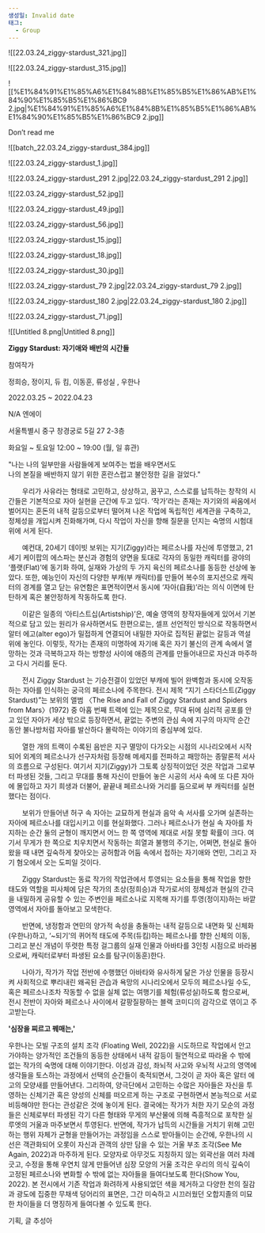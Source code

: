 ```yaml
---
생성일: Invalid date
태그:
  - Group
---
```

  

![[22.03.24_ziggy-stardust_321.jpg]]

  

  

![[22.03.24_ziggy-stardust_315.jpg]]

  

  

![[%E1%84%91%E1%85%A6%E1%84%8B%E1%85%B5%E1%86%AB%E1%84%90%E1%85%B5%E1%86%BC9 2.jpg|%E1%84%91%E1%85%A6%E1%84%8B%E1%85%B5%E1%86%AB%E1%84%90%E1%85%B5%E1%86%BC9 2.jpg]]

Don’t read me

  

![[batch_22.03.24_ziggy-stardust_384.jpg]]

  

  

![[22.03.24_ziggy-stardust_1.jpg]]

  

  

![[22.03.24_ziggy-stardust_291 2.jpg|22.03.24_ziggy-stardust_291 2.jpg]]

  

  

![[22.03.24_ziggy-stardust_52.jpg]]

  

  

![[22.03.24_ziggy-stardust_49.jpg]]

  

  

![[22.03.24_ziggy-stardust_56.jpg]]

  

  

![[22.03.24_ziggy-stardust_15.jpg]]

  

  

![[22.03.24_ziggy-stardust_18.jpg]]

  

  

![[22.03.24_ziggy-stardust_30.jpg]]

  

  

![[22.03.24_ziggy-stardust_79 2.jpg|22.03.24_ziggy-stardust_79 2.jpg]]

  

  

![[22.03.24_ziggy-stardust_180 2.jpg|22.03.24_ziggy-stardust_180 2.jpg]]

  

  

![[22.03.24_ziggy-stardust_71.jpg]]

  

  

![[Untitled 8.png|Untitled 8.png]]

  

  

**Ziggy Stardust: 자기애와 배반의 시간들**

참여작가

정희승, 정이지, 듀 킴, 이동훈, 류성실 , 우한나

2022.03.25 ~ 2022.04.23

N/A 엔에이

서울특별시 중구 창경궁로 5길 27 2-3층

화요일 ~ 토요일 12:00 ~ 19:00 (월, 일 휴관)

  

"나는 나의 일부만을 사람들에게 보여주는 법을 배우면서도  
나의 본질을 배반하지 않기 위한 혼란스럽고 불안정한 길을 걸었다."

  

  우리가 사유라는 형태로 고민하고, 상상하고, 꿈꾸고, 스스로를 납득하는 창작의 시간들은 기본적으로 자아 실현을 근간에 두고 있다. ‘작가’라는 존재는 자기와의 싸움에서 벌어지는 혼돈의 내적 갈등으로부터 떨어져 나온 작업에 독립적인 세계관을 구축하고, 정체성을 개입시켜 진화해가며, 다시 작업이 자신을 향해 질문을 던지는 숙명의 시험대 위에 서게 된다.

  
  예컨대, 20세기 데이빗 보위는 지기(Ziggy)라는 페르소나를 자신에 투영했고, 21세기 케이팝의 에스파는 분신과 경험의 양면을 토대로 각자의 동일한 캐릭터를 광야의 ‘플랫(Flat)’에 동기화 하여, 실재와 가상의 두 가지 육신의 페르소나를 동등한 선상에 놓았다. 또한, 예능인이 자신의 다양한 부캐(부 캐릭터)를 만들어 복수의 포지션으로 캐릭터의 경계를 열고 닫는 유연함은 표면적이면서 동시에 ‘자아(自我)’라는 의식 이면에 탄탄하게 혹은 불안정하게 작동하도록 한다.

  
  이같은 일종의 ‘아티스트십(Artistship)’은, 예술 영역의 창작자들에게 있어서 기본적으로 담고 있는 원리가 유사하면서도 한편으로는, 셀프 선언적인 방식으로 작동하면서 알터 에고(alter ego)가 밀접하게 연결되어 내밀한 자아로 집적된 끝없는 갈등과 역설 위에 놓인다. 이렇듯, 작가는 존재의 미명하에 자기애 혹은 자기 불신의 관계 속에서 열망하는 것과 극복하고자 하는 방향성 사이에 애증의 관계를 만들어내므로 자신과 마주하고 다시 거리를 둔다.

  
  전시 Ziggy Stardust 는 기승전결이 있었던 부캐에 빌어 완벽함과 동시에 오작동하는 자아를 인식하는 궁극의 페르소나에 주목한다. 전시 제목 “지기 스타더스트(Ziggy Stardust)”는 보위의 앨범 〈The Rise and Fall of Ziggy Stardust and Spiders from Mars〉(1972) 중 아홉 번째 트랙에 있는 제목으로, 무대 뒤에 심리적 공포를 안고 있던 자아가 세상 밖으로 등장하면서, 끝없는 주변의 관심 속에 지구의 마지막 순간 동안 불나방처럼 자아를 발산하다 몰락하는 이야기의 중심부에 있다.

  
  열한 개의 트랙이 수록된 음반은 지구 멸망이 다가오는 시점의 시나리오에서 시작되어 외계의 페르소나가 선구자처럼 등장해 메세지를 전파하고 패망하는 종말론적 서사의 흐름으로 구성된다. 여기서 지기(Ziggy)가 그토록 상징적이었던 것은 작업과 그로부터 파생된 것들, 그리고 무대를 통해 자신이 만들어 놓은 시공의 서사 속에 또 다른 자아에 몰입하고 자기 희생과 더불어, 끝끝내 페르소나와 거리를 둠으로써 부 캐릭터를 실현했다는 점이다.

  
  보위가 만들어낸 허구 속 자아는 교묘하게 현실과 음악 속 서사를 오가며 실존하는 자아에 페르소나를 대입시키고 이를 현실화했다. 그러나 페르소나가 현실 속 자아를 차지하는 순간 둘의 균형이 깨지면서 어느 한 쪽 영역에 제대로 서질 못할 확률이 크다. 여기서 무게가 한 쪽으로 치우치면서 작동하는 희열과 불행의 주기는, 어쩌면, 현실로 돌아왔을 때 내면 깊숙하게 찾아오는 공허함과 어둠 속에서 접하는 자기애와 연민, 그리고 자기 혐오에서 오는 도피일 것이다.

  
  Ziggy Stardust는 동료 작가의 작업관에서 투영되는 요소들을 통해 작업을 향한 태도와 역할을 피사체에 담은 작가의 초상(정희승)과 작가로서의 정체성과 현실의 간극을 내밀하게 공유할 수 있는 주변인을 페르소나로 지목해 자기를 투영(정이지)하는 바깥 영역에서 자아를 돌아보고 모색한다.

  
  반면에, 냉정함과 연민의 양가적 속성을 충돌하는 내적 갈등으로 내면화 및 신체화(우한나)하고, ‘~되기’의 퀴어적 태도에 주목(듀킴)하는 페르소나를 향한 신체의 이동, 그리고 분신 개념이 뚜렷한 특정 걸그룹의 실재 인물과 아바타를 3인칭 시점으로 바라봄으로써, 캐릭터로부터 파생된 요소를 탐구(이동훈)한다.

  
  나아가, 작가가 작업 전반에 수행했던 아바타와 유사하게 닮은 가상 인물을 등장시켜 사회적으로 뿌리내린 왜곡된 관습과 욕망의 시나리오에서 모두의 페르소나일 수도, 혹은 페르소나조차 작동할 수 없을 실체 없는 여행기를 체험(류성실)하도록 함으로써, 전시 전반이 자아와 페르소나 사이에서 갈팡질팡하는 블랙 코미디의 감각으로 엮이고 주고받는다.

  

**'심장을 찌르고 꿰매는,'**

우한나는 모빌 구조의 설치 조각 (Floating Well, 2022)을 시도하므로 작업에서 안고 가야하는 양가적인 조건들의 동등한 상태에서 내적 갈등이 필연적으로 따라올 수 밖에 없는 작가의 숙명에 대해 이야기한다. 이성과 감성, 좌뇌적 사고와 우뇌적 사고의 영역에 생각들을 토스하는 과정에서 선택의 순간들이 축적되면서, 그것이 곧 자아 혹은 알터 에고의 모양새를 만들어낸다. 그리하여, 양극단에서 고민하는 수많은 자아들은 자신을 투영하는 신체기관 혹은 양성의 신체를 떠오르게 하는 구조로 구현하면서 본능적으로 서로 비등해야만 한다는 관성같은 것에 놓이게 된다. 결국에는 작가가 처한 자기 모순의 과정들은 신체로부터 파생된 각기 다른 형태와 무게의 부산물에 의해 즉흥적으로 포착한 실루엣의 거울과 마주보면서 투영된다. 반면에, 작가가 납득의 시간들을 거치기 위해 고민하는 행위 자체가 균형을 만들어가는 과정임을 스스로 받아들이는 순간에, 우한나의 시선은 객관화되어 오롯이 자신과 관객의 상만 담을 수 있는 거울 부조 조각(See Me Again, 2022)과 마주하게 된다. 모양자로 아무것도 지칭하지 않는 외곽선을 여러 차례 긋고, 수정을 통해 우연치 않게 만들어낸 심장 모양의 거울 조각은 우리의 의식 깊숙이 고정된 페르소나와 변화할 수 밖에 없는 자아들을 들여다보도록 한다(Show You, 2022). 본 전시에서 기존 작업과 화려하게 사용되었던 색을 제거하고 다양한 천의 질감과 광도에 집중한 무채색 덩어리의 표면은, 그간 미숙하고 시끄러웠던 오합지졸의 미묘한 차이들을 더 명징하게 들여다볼 수 있도록 한다.

  

기획, 글 추성아
